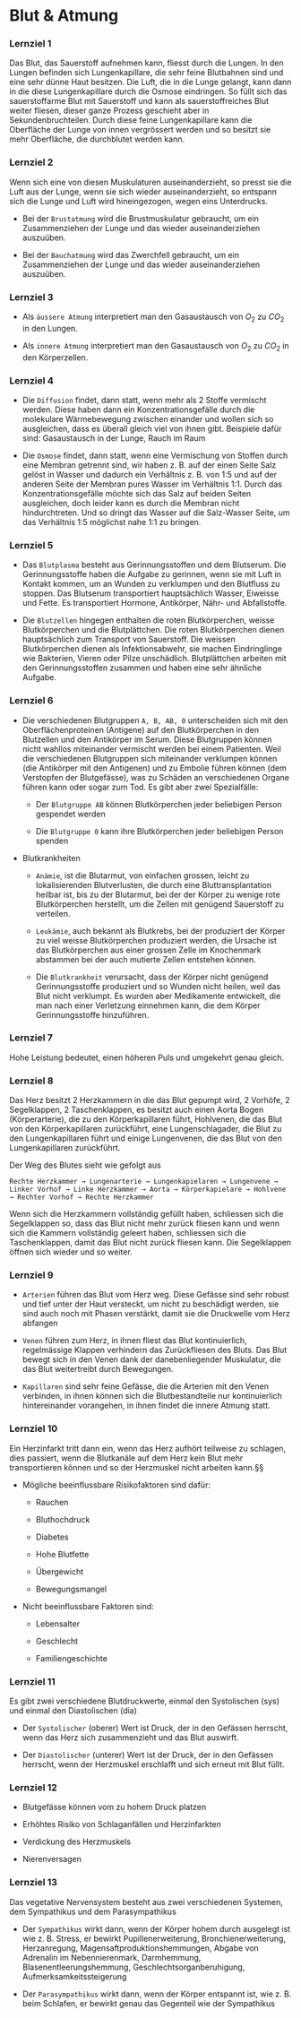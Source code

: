# Blut & Atmung

### Lernziel 1

Das Blut, das Sauerstoff aufnehmen kann, fliesst durch die Lungen. In den Lungen befinden sich Lungenkapillare, die sehr feine Blutbahnen sind und eine sehr dünne Haut besitzen. Die Luft, die in die Lunge gelangt, kann dann in die diese Lungenkapillare durch die Osmose eindringen. So füllt sich das sauerstoffarme Blut mit Sauerstoff und kann als sauerstoffreiches Blut weiter fliesen, dieser ganze Prozess geschieht aber in Sekundenbruchteilen. Durch diese feine Lungenkapillare kann die Oberfläche der Lunge von innen vergrössert werden und so besitzt sie mehr Oberfläche, die durchblutet werden kann.

### Lernziel 2

Wenn sich eine von diesen Muskulaturen auseinanderzieht, so presst sie die Luft aus der Lunge, wenn sie sich wieder auseinanderzieht, so entspann sich die Lunge und Luft wird hineingezogen, wegen eins Unterdrucks.

- Bei der `Brustatmung` wird die Brustmuskulatur gebraucht, um ein Zusammenziehen der Lunge und das wieder auseinanderziehen auszuüben.

- Bei der `Bauchatmung` wird das Zwerchfell gebraucht, um ein Zusammenziehen der Lunge und das wieder auseinanderziehen auszuüben.

### Lernziel 3

- Als `äussere Atmung` interpretiert man den Gasaustausch von $O_2$ zu $CO_2$ in den Lungen.

- Als `innere Atmung` interpretiert man den Gasaustausch von $O_2$ zu $CO_2$ in den Körperzellen.

### Lernziel 4

- Die `Diffusion` findet, dann statt, wenn mehr als 2 Stoffe vermischt werden. Diese haben dann ein Konzentrationsgefälle durch die molekulare Wärmebewegung zwischen einander und wollen sich so ausgleichen, dass es überall gleich viel von ihnen gibt. Beispiele dafür sind: Gasaustausch in der Lunge, Rauch im Raum

- Die `Osmose` findet, dann statt, wenn eine Vermischung von Stoffen durch eine Membran getrennt sind, wir haben z. B. auf der einen Seite Salz gelöst in Wasser und dadurch ein Verhältnis z. B. von 1:5 und auf der anderen Seite der Membran pures Wasser im Verhältnis 1:1. Durch das Konzentrationsgefälle möchte sich das Salz auf beiden Seiten ausgleichen, doch leider kann es durch die Membran nicht hindurchtreten. Und so dringt das Wasser auf die Salz-Wasser Seite, um das Verhältnis 1:5 möglichst nahe 1:1 zu bringen.

### Lernziel 5

- Das `Blutplasma` besteht aus Gerinnungsstoffen und dem Blutserum. Die Gerinnungsstoffe haben die Aufgabe zu gerinnen, wenn sie mit Luft in Kontakt kommen, um an Wunden zu verklumpen und den Blutfluss zu stoppen. Das Blutserum transportiert hauptsächlich Wasser, Eiweisse und Fette. Es transportiert Hormone, Antikörper, Nähr- und Abfallstoffe. 

- Die `Blutzellen` hingegen enthalten die roten Blutkörperchen, weisse Blutkörperchen und die Blutplättchen. Die roten Blutkörperchen dienen hauptsächlich zum Transport von Sauerstoff. Die weissen Blutkörperchen dienen als Infektionsabwehr, sie machen Eindringlinge wie Bakterien, Vieren oder Pilze unschädlich. Blutplättchen arbeiten mit den Gerinnungsstoffen zusammen und haben eine sehr ähnliche Aufgabe.

### Lernziel 6

- Die verschiedenen Blutgruppen `A, B, AB, 0` unterscheiden sich mit den Oberflächenproteinen (Antigene) auf den Blutkörperchen in den Blutzellen und den Antikörper im Serum. Diese Blutgruppen können nicht wahllos miteinander vermischt werden bei einem Patienten. Weil die verschiedenen Blutgruppen sich miteinander verklumpen können (die Antikörper mit den Antigenen) und zu Embolie führen können (dem Verstopfen der Blutgefässe), was zu Schäden an verschiedenen Organe führen kann oder sogar zum Tod.  Es gibt aber zwei Spezialfälle:
  
  - Der `Blutgruppe AB` können Blutkörperchen jeder beliebigen Person gespendet werden
  
  - Die `Blutgruppe 0` kann ihre Blutkörperchen jeder beliebigen Person spenden

- Blutkrankheiten
  
  - `Anämie`, ist die Blutarmut, von einfachen grossen, leicht zu lokalisierenden Blutverlusten, die durch eine Bluttransplantation heilbar ist, bis zu der Blutarmut, bei der der Körper zu wenige rote Blutkörperchen herstellt, um die Zellen mit genügend Sauerstoff zu verteilen.
  
  - `Leukämie`, auch bekannt als Blutkrebs, bei der produziert der Körper zu viel weisse Blutkörperchen produziert werden, die Ursache ist das Blutkörperchen aus einer grossen Zelle im Knochenmark abstammen bei der auch mutierte Zellen entstehen können.
  
  - Die `Blutkrankheit` verursacht, dass der Körper nicht genügend Gerinnungsstoffe produziert und so Wunden nicht heilen, weil das Blut nicht verklumpt. Es wurden aber Medikamente entwickelt, die man nach einer Verletzung einnehmen kann, die dem Körper Gerinnungsstoffe hinzuführen.  

### Lernziel 7

Hohe Leistung bedeutet, einen höheren Puls und umgekehrt genau gleich.

### Lernziel 8

Das Herz besitzt 2 Herzkammern in die das Blut gepumpt wird, 2 Vorhöfe, 2 Segelklappen, 2 Taschenklappen, es besitzt auch einen Aorta Bogen (Körperarterie), die zu den Körperkapillaren führt, Hohlvenen, die das Blut von den Körperkapillaren zurückführt, eine Lungenschlagader, die Blut zu den Lungenkapillaren führt und einige Lungenvenen, die das Blut von den Lungenkapillaren zurückführt. 

Der Weg des Blutes sieht wie gefolgt aus

```
Rechte Herzkammer → Lungenarterie → Lungenkapielaren → Lungenvene → Linker Vorhof → Linke Herzkammer → Aorta → Körperkapielare → Hohlvene → Rechter Vorhof → Rechte Herzkammer
```

Wenn sich die Herzkammern vollständig gefüllt haben, schliessen sich die Segelklappen so, dass das Blut nicht mehr zurück fliesen kann und wenn sich die Kammern vollständig geleert haben, schliessen sich die Taschenklappen, damit das Blut nicht zurück fliesen kann. Die Segelklappen öffnen sich wieder und so weiter.

### Lernziel 9

- `Arterien` führen das Blut vom Herz weg. Diese Gefässe sind sehr robust und tief unter der Haut versteckt, um nicht zu beschädigt werden, sie sind auch noch mit Phasen verstärkt, damit sie die Druckwelle vom Herz abfangen

- `Venen` führen zum Herz, in ihnen fliest das Blut kontinuierlich, regelmässige Klappen verhindern das Zurückfliesen des Bluts. Das Blut bewegt sich in den Venen dank der danebenliegender Muskulatur, die das Blut weitertreibt durch Bewegungen.

- `Kapillaren` sind sehr feine Gefässe, die die Arterien mit den Venen verbinden, in ihnen können sich die Blutbestandteile nur kontinuierlich hintereinander vorangehen, in ihnen findet die innere Atmung statt.

### Lernziel 10

Ein Herzinfarkt tritt dann ein, wenn das Herz aufhört teilweise zu schlagen, dies passiert, wenn die Blutkanäle auf dem Herz kein Blut mehr transportieren können und so der Herzmuskel nicht arbeiten kann.§§

- Mögliche beeinflussbare Risikofaktoren sind dafür: 
  
  - Rauchen
  
  - Bluthochdruck 
  
  - Diabetes
  
  - Hohe Blutfette 
  
  - Übergewicht
  
  - Bewegungsmangel 

- Nicht beeinflussbare Faktoren sind:
  
  - Lebensalter
  
  - Geschlecht
  
  - Familiengeschichte

### Lernziel 11

Es gibt zwei verschiedene Blutdruckwerte, einmal den Systolischen (sys) und einmal den Diastolischen (dia)

- Der `Systolischer` (oberer) Wert ist Druck, der in den Gefässen herrscht, wenn das Herz sich zusammenzieht und das Blut auswirft. 

- Der `Diastolischer` (unterer) Wert ist der Druck, der in den Gefässen herrscht, wenn der Herzmuskel erschlafft und sich erneut mit Blut füllt.

### Lernziel 12

- Blutgefässe können vom zu hohem Druck platzen

- Erhöhtes Risiko von Schlaganfällen und Herzinfarkten

- Verdickung des Herzmuskels

- Nierenversagen

### Lernziel 13

Das vegetative Nervensystem besteht aus zwei verschiedenen Systemen, dem Sympathikus und dem Parasympathikus

- Der `Sympathikus` wirkt dann, wenn der Körper hohem durch ausgelegt ist wie z. B. Stress, er bewirkt Pupillenerweiterung, Bronchienerweiterung, Herzanregung, Magensaftproduktionshemmungen, Abgabe von Adrenalin im Nebennierenmark, Darmhemmung, Blasenentleerungshemmung, Geschlechtsorganberuhigung, Aufmerksamkeitssteigerung

- Der `Parasympathikus` wirkt dann, wenn der Körper entspannt ist, wie z. B. beim Schlafen, er bewirkt genau das Gegenteil wie der Sympathikus

